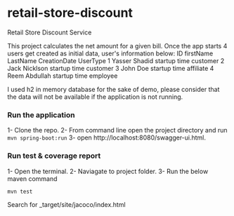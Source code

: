 # retail-store-discount
Retail Store Discount Service

This project calculates the net amount for a given bill. Once the app starts 4 users get created as initial data, user's information below:
  ID    firstName   LastName    CreationDate    UserType
  1     Yasser      Shadid      startup time    customer
  2     Jack        Nicklson    startup time    customer
  3     John        Doe         startup time    affiliate
  4     Reem        Abdullah    startup time    employee 

I used h2 in memory database for the sake of demo, please consider that the data will not be available if the application is not running. 

### Run the application
1- Clone the repo.
2- From command line open the project directory and run `mvn spring-boot:run`
3- open http://localhost:8080/swagger-ui.html.

### Run test & coverage report
1- Open the terminal.
2- Naviagate to project folder.
3- Run the below maven command
 ~~~~
mvn test
~~~~
Search for _target/site/jacoco/index.html
